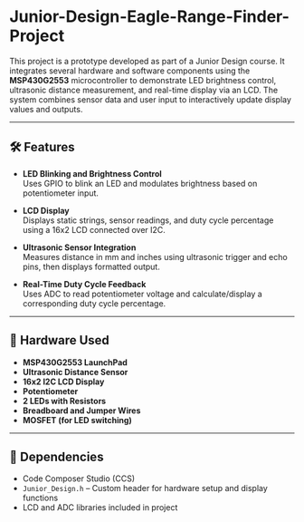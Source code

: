 # Junior-Design-Eagle-Range-Finder-Project

This project is a prototype developed as part of a Junior Design course. It integrates several hardware and software components using the **MSP430G2553** microcontroller to demonstrate LED brightness control, ultrasonic distance measurement, and real-time display via an LCD. The system combines sensor data and user input to interactively update display values and outputs.

---

## 🛠 Features

- **LED Blinking and Brightness Control**  
  Uses GPIO to blink an LED and modulates brightness based on potentiometer input.

- **LCD Display**  
  Displays static strings, sensor readings, and duty cycle percentage using a 16x2 LCD connected over I2C.

- **Ultrasonic Sensor Integration**  
  Measures distance in mm and inches using ultrasonic trigger and echo pins, then displays formatted output.

- **Real-Time Duty Cycle Feedback**  
  Uses ADC to read potentiometer voltage and calculate/display a corresponding duty cycle percentage.

---

## 🧰 Hardware Used

- **MSP430G2553 LaunchPad**
- **Ultrasonic Distance Sensor**
- **16x2 I2C LCD Display**
- **Potentiometer**
- **2 LEDs with Resistors**
- **Breadboard and Jumper Wires**
- **MOSFET (for LED switching)**

---

## 🧾 Dependencies

- Code Composer Studio (CCS)
- `Junior_Design.h` – Custom header for hardware setup and display functions
- LCD and ADC libraries included in project

